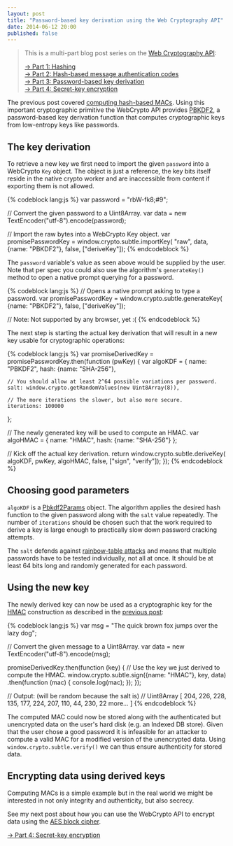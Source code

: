 ```yaml
---
layout: post
title: "Password-based key derivation using the Web Cryptography API"
date: 2014-06-12 20:00
published: false
---
```


> This is a multi-part blog post series on the [Web Cryptography API](http://www.w3.org/TR/WebCryptoAPI/):
>
> [→ Part 1: Hashing](/blog/2014/06/hashing-using-the-web-cryptography-api/)  
> [→ Part 2: Hash-based message authentication codes](/blog/2014/06/hash-based-message-authentication-codes-and-the-web-cryptography-api/)  
> [→ Part 3: Password-based key derivation](/blog/2014/06/password-based-key-derivation-using-the-web-cryptography-api/)  
> [→ Part 4: Secret-key encryption](/blog/2014/06/secret-key-encryption-using-the-web-cryptography-api/)

The previous post covered
[computing hash-based MACs](/blog/2014/06/hashing-using-the-web-cryptography-api/).
Using this important cryptographic primitive the WebCrypto API provides
[PBKDF2](https://en.wikipedia.org/wiki/PBKDF2), a password-based key derivation
function that computes cryptographic keys from low-entropy keys like passwords.

## The key derivation

To retrieve a new key we first need to import the given `password` into a
WebCrypto `Key` object. The object is just a reference, the key bits itself
reside in the native crypto worker and are inaccessible from content if
exporting them is not allowed.

{% codeblock lang:js %}
var password = "rbW-fk8;#9";

// Convert the given password to a Uint8Array.
var data = new TextEncoder("utf-8").encode(password);

// Import the raw bytes into a WebCrypto Key object.
var promisePasswordKey = window.crypto.subtle.importKey(
  "raw", data, {name: "PBKDF2"}, false, ["deriveKey"]);
{% endcodeblock %}

The `password` variable's value as seen above would be supplied by the user.
Note that per spec you could also use the algorithm's `generateKey()` method
to open a native prompt querying for a password.

{% codeblock lang:js %}
// Opens a native prompt asking to type a password.
var promisePasswordKey = window.crypto.subtle.generateKey(
  {name: "PBKDF2"}, false, ["deriveKey"]);

// Note: Not supported by any browser, yet :(
{% endcodeblock %}

The next step is starting the actual key derivation that will result in a new
key usable for cryptographic operations:

{% codeblock lang:js %}
var promiseDerivedKey = promisePasswordKey.then(function (pwKey) {
  var algoKDF = {
    name: "PBKDF2",
    hash: {name: "SHA-256"},

    // You should allow at least 2^64 possible variations per password.
    salt: window.crypto.getRandomValues(new Uint8Array(8)),

    // The more iterations the slower, but also more secure.
    iterations: 100000
  };

  // The newly generated key will be used to compute an HMAC.
  var algoHMAC = {
    name: "HMAC",
    hash: {name: "SHA-256"}
  };

  // Kick off the actual key derivation.
  return window.crypto.subtle.deriveKey(
    algoKDF, pwKey, algoHMAC, false, ["sign", "verify"]);
});
{% endcodeblock %}

## Choosing good parameters

`algoKDF` is a [Pbkdf2Params](https://dvcs.w3.org/hg/webcrypto-api/raw-file/tip/spec/Overview.html#pbkdf2-params)
object. The algorithm applies the desired hash function to the given password
along with the `salt` value repeatedly. The number of `iterations` should be
chosen such that the work required to derive a key is large enough to
practically slow down password cracking attempts.

The `salt` defends against
[rainbow-table attacks](https://en.wikipedia.org/wiki/Rainbow_table) and means
that multiple passwords have to be tested individually, not all at once.
It should be at least 64 bits long and randomly generated for each password.

## Using the new key

The newly derived key can now be used as a cryptographic key for the
[HMAC](https://en.wikipedia.org/wiki/HMAC) construction as described in the
[previous post](/blog/2014/06/hashing-using-the-web-cryptography-api/):

{% codeblock lang:js %}
var msg = "The quick brown fox jumps over the lazy dog";

// Convert the given message to a Uint8Array.
var data = new TextEncoder("utf-8").encode(msg);

promiseDerivedKey.then(function (key) {
  // Use the key we just derived to compute the HMAC.
  window.crypto.subtle.sign({name: "HMAC"}, key, data)
    .then(function (mac) {
      console.log(mac);
    });
});

// Output: (will be random because the salt is)
// Uint8Array [ 204, 226, 228, 135, 177, 224, 207, 110, 44, 230, 22 more… ]
{% endcodeblock %}

The computed MAC could now be stored along with the authenticated but
unencrypted data on the user's hard disk (e.g. an Indexed DB store). Given
that the user chose a good password it is infeasible for an attacker to compute
a valid MAC for a modified version of the unencrypted data. Using
`window.crypto.subtle.verify()` we can thus ensure authenticity for stored
data.

## Encrypting data using derived keys

Computing MACs is a simple example but in the real world we might be interested
in not only integrity and authenticity, but also secrecy.

See my next post about how you can use the WebCrypto API to encrypt data using
the [AES block cipher](https://en.wikipedia.org/wiki/Advanced_Encryption_Standard).

[→ Part 4: Secret-key encryption](/blog/2014/06/secret-key-encryption-using-the-web-cryptography-api/)
